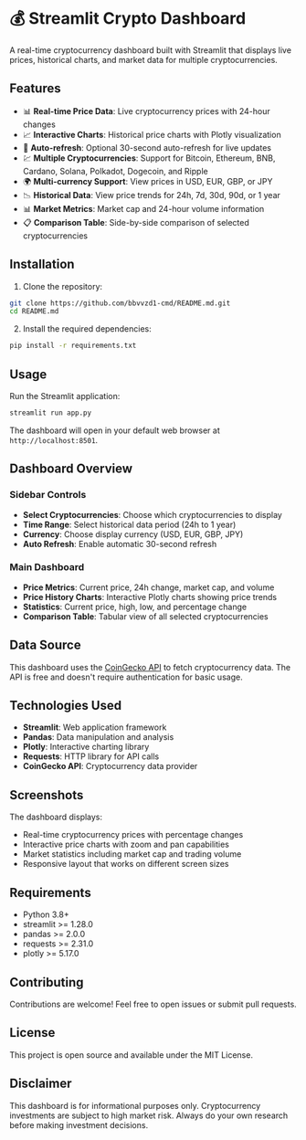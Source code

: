 # 💰 Streamlit Crypto Dashboard

A real-time cryptocurrency dashboard built with Streamlit that displays live prices, historical charts, and market data for multiple cryptocurrencies.

## Features

- 📊 **Real-time Price Data**: Live cryptocurrency prices with 24-hour changes
- 📈 **Interactive Charts**: Historical price charts with Plotly visualization
- 🔄 **Auto-refresh**: Optional 30-second auto-refresh for live updates
- 💹 **Multiple Cryptocurrencies**: Support for Bitcoin, Ethereum, BNB, Cardano, Solana, Polkadot, Dogecoin, and Ripple
- 🌍 **Multi-currency Support**: View prices in USD, EUR, GBP, or JPY
- 📉 **Historical Data**: View price trends for 24h, 7d, 30d, 90d, or 1 year
- 📊 **Market Metrics**: Market cap and 24-hour volume information
- 📋 **Comparison Table**: Side-by-side comparison of selected cryptocurrencies

## Installation

1. Clone the repository:
```bash
git clone https://github.com/bbvvzd1-cmd/README.md.git
cd README.md
```

2. Install the required dependencies:
```bash
pip install -r requirements.txt
```

## Usage

Run the Streamlit application:
```bash
streamlit run app.py
```

The dashboard will open in your default web browser at `http://localhost:8501`.

## Dashboard Overview

### Sidebar Controls
- **Select Cryptocurrencies**: Choose which cryptocurrencies to display
- **Time Range**: Select historical data period (24h to 1 year)
- **Currency**: Choose display currency (USD, EUR, GBP, JPY)
- **Auto Refresh**: Enable automatic 30-second refresh

### Main Dashboard
- **Price Metrics**: Current price, 24h change, market cap, and volume
- **Price History Charts**: Interactive Plotly charts showing price trends
- **Statistics**: Current price, high, low, and percentage change
- **Comparison Table**: Tabular view of all selected cryptocurrencies

## Data Source

This dashboard uses the [CoinGecko API](https://www.coingecko.com/en/api) to fetch cryptocurrency data. The API is free and doesn't require authentication for basic usage.

## Technologies Used

- **Streamlit**: Web application framework
- **Pandas**: Data manipulation and analysis
- **Plotly**: Interactive charting library
- **Requests**: HTTP library for API calls
- **CoinGecko API**: Cryptocurrency data provider

## Screenshots

The dashboard displays:
- Real-time cryptocurrency prices with percentage changes
- Interactive price charts with zoom and pan capabilities
- Market statistics including market cap and trading volume
- Responsive layout that works on different screen sizes

## Requirements

- Python 3.8+
- streamlit >= 1.28.0
- pandas >= 2.0.0
- requests >= 2.31.0
- plotly >= 5.17.0

## Contributing

Contributions are welcome! Feel free to open issues or submit pull requests.

## License

This project is open source and available under the MIT License.

## Disclaimer

This dashboard is for informational purposes only. Cryptocurrency investments are subject to high market risk. Always do your own research before making investment decisions.